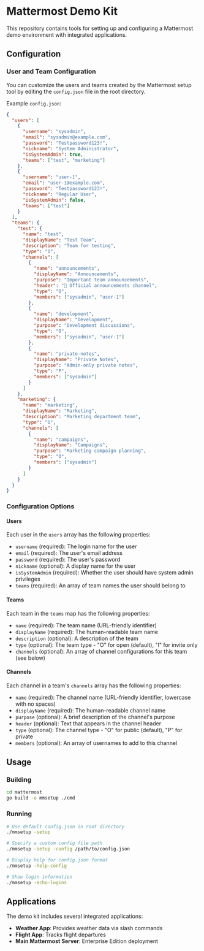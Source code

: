 # Mattermost Demo Kit

This repository contains tools for setting up and configuring a Mattermost demo environment with integrated applications.

## Configuration

### User and Team Configuration

You can customize the users and teams created by the Mattermost setup tool by editing the `config.json` file in the root directory.

Example `config.json`:

```json
{
  "users": [
    {
      "username": "sysadmin",
      "email": "sysadmin@example.com",
      "password": "Testpassword123!",
      "nickname": "System Administrator",
      "isSystemAdmin": true,
      "teams": ["test", "marketing"]
    },
    {
      "username": "user-1",
      "email": "user-1@example.com",
      "password": "Testpassword123!",
      "nickname": "Regular User",
      "isSystemAdmin": false,
      "teams": ["test"]
    }
  ],
  "teams": {
    "test": {
      "name": "test",
      "displayName": "Test Team",
      "description": "Team for testing",
      "type": "O",
      "channels": [
        {
          "name": "announcements",
          "displayName": "Announcements",
          "purpose": "Important team announcements",
          "header": "📢 Official announcements channel",
          "type": "O",
          "members": ["sysadmin", "user-1"]
        },
        {
          "name": "development",
          "displayName": "Development",
          "purpose": "Development discussions",
          "type": "O",
          "members": ["sysadmin", "user-1"]
        },
        {
          "name": "private-notes",
          "displayName": "Private Notes",
          "purpose": "Admin-only private notes",
          "type": "P",
          "members": ["sysadmin"]
        }
      ]
    },
    "marketing": {
      "name": "marketing",
      "displayName": "Marketing",
      "description": "Marketing department team",
      "type": "O",
      "channels": [
        {
          "name": "campaigns",
          "displayName": "Campaigns",
          "purpose": "Marketing campaign planning",
          "type": "O",
          "members": ["sysadmin"]
        }
      ]
    }
  }
}
```

### Configuration Options

#### Users

Each user in the `users` array has the following properties:

- `username` (required): The login name for the user
- `email` (required): The user's email address
- `password` (required): The user's password
- `nickname` (optional): A display name for the user
- `isSystemAdmin` (required): Whether the user should have system admin privileges
- `teams` (required): An array of team names the user should belong to

#### Teams

Each team in the `teams` map has the following properties:

- `name` (required): The team name (URL-friendly identifier)
- `displayName` (required): The human-readable team name
- `description` (optional): A description of the team
- `type` (optional): The team type - "O" for open (default), "I" for invite only
- `channels` (optional): An array of channel configurations for this team (see below)

#### Channels

Each channel in a team's `channels` array has the following properties:

- `name` (required): The channel name (URL-friendly identifier, lowercase with no spaces)
- `displayName` (required): The human-readable channel name
- `purpose` (optional): A brief description of the channel's purpose
- `header` (optional): Text that appears in the channel header
- `type` (optional): The channel type - "O" for public (default), "P" for private
- `members` (optional): An array of usernames to add to this channel

## Usage

### Building

```bash
cd mattermost
go build -o mmsetup ./cmd
```

### Running

```bash
# Use default config.json in root directory
./mmsetup -setup

# Specify a custom config file path
./mmsetup -setup -config /path/to/config.json

# Display help for config.json format
./mmsetup -help-config

# Show login information
./mmsetup -echo-logins
```

## Applications

The demo kit includes several integrated applications:

- **Weather App**: Provides weather data via slash commands
- **Flight App**: Tracks flight departures
- **Main Mattermost Server**: Enterprise Edition deployment